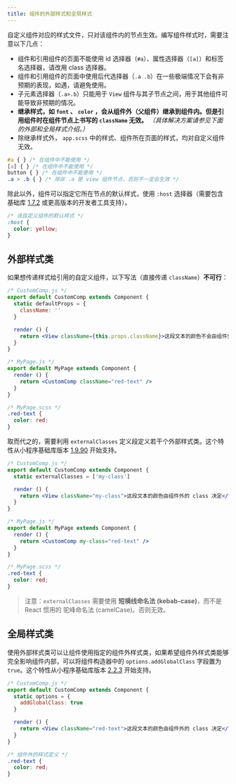 ```yaml
---
title: 组件的外部样式和全局样式
---
```


自定义组件对应的样式文件，只对该组件内的节点生效。编写组件样式时，需要注意以下几点：

- 组件和引用组件的页面不能使用 id 选择器（`#a`）、属性选择器（`[a]`）和标签名选择器，请改用 class 选择器。
- 组件和引用组件的页面中使用后代选择器（`.a .b`）在一些极端情况下会有非预期的表现，如遇，请避免使用。
- 子元素选择器（`.a>.b`）只能用于 `View` 组件与其子节点之间，用于其他组件可能导致非预期的情况。
- **继承样式，如 `font` 、 `color` ，会从组件外（父组件）继承到组件内。但是引用组件时在组件节点上书写的 `className` 无效。** *（具体解决方案请参见下面的外部和全局样式介绍。）*
- 除继承样式外， `app.scss` 中的样式、组件所在页面的样式，均对自定义组件无效。

```css
#a { } /* 在组件中不能使用 */
[a] { } /* 在组件中不能使用 */
button { } /* 在组件中不能使用 */
.a > .b { } /* 除非 .a 是 view 组件节点，否则不一定会生效 */
```

除此以外，组件可以指定它所在节点的默认样式，使用 `:host` 选择器（需要包含基础库 [1.7.2](https://developers.weixin.qq.com/miniprogram/dev/framework/compatibility.html) 或更高版本的开发者工具支持）。

```css
/* 该自定义组件的默认样式 */
:host {
  color: yellow;
}
```

## 外部样式类

如果想传递样式给引用的自定义组件，以下写法（直接传递 `className`）**不可行**：

```jsx
/* CustomComp.js */
export default CustomComp extends Component {
  static defaultProps = {
    className: ''
  }

  render () {
    return <View className={this.props.className}>这段文本的颜色不会由组件外的 class 决定</View>
  }
}
```

```jsx
/* MyPage.js */
export default MyPage extends Component {
  render () {
    return <CustomComp className="red-text" />
  }
}
```

```scss
/* MyPage.scss */
.red-text {
  color: red;
}
```

取而代之的，需要利用 `externalClasses` 定义段定义若干个外部样式类。这个特性从小程序基础库版本 [1.9.90](https://developers.weixin.qq.com/miniprogram/dev/framework/compatibility.html) 开始支持。

```jsx
/* CustomComp.js */
export default CustomComp extends Component {
  static externalClasses = ['my-class']

  render () {
    return <View className="my-class">这段文本的颜色由组件外的 class 决定</View>
  }
}
```

```jsx
/* MyPage.js */
export default MyPage extends Component {
  render () {
    return <CustomComp my-class="red-text" />
  }
}
```

```scss
/* MyPage.scss */
.red-text {
  color: red;
}
```

> 注意：`externalClasses` 需要使用 **短横线命名法 (kebab-case)**，而不是 React 惯用的 驼峰命名法 (camelCase)。否则无效。

## 全局样式类

使用外部样式类可以让组件使用指定的组件外样式类，如果希望组件外样式类能够完全影响组件内部，可以将组件构造器中的 `options.addGlobalClass` 字段置为 `true`。这个特性从小程序基础库版本 [2.2.3](https://developers.weixin.qq.com/miniprogram/dev/framework/compatibility.html) 开始支持。

```jsx
/* CustomComp.js */
export default CustomComp extends Component {
  static options = {
    addGlobalClass: true
  }

  render () {
    return <View className="red-text">这段文本的颜色由组件外的 class 决定</View>
  }
}
```

```scss
/* 组件外的样式定义 */
.red-text {
  color: red;
}
```

